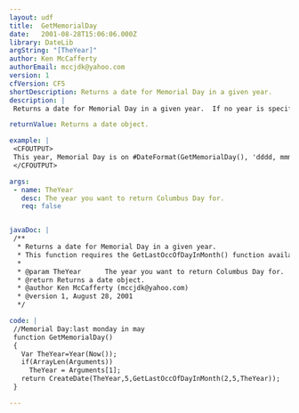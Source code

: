 ```yaml
---
layout: udf
title:  GetMemorialDay
date:   2001-08-28T15:06:06.000Z
library: DateLib
argString: "[TheYear]"
author: Ken McCafferty
authorEmail: mccjdk@yahoo.com
version: 1
cfVersion: CF5
shortDescription: Returns a date for Memorial Day in a given year.
description: |
 Returns a date for Memorial Day in a given year.  If no year is specified, defaults to current year.

returnValue: Returns a date object.

example: |
 <CFOUTPUT>
 This year, Memorial Day is on #DateFormat(GetMemorialDay(), 'dddd, mmm dd')#.
 </CFOUTPUT>

args:
 - name: TheYear
   desc: The year you want to return Columbus Day for.
   req: false


javaDoc: |
 /**
  * Returns a date for Memorial Day in a given year.
  * This function requires the GetLastOccOfDayInMonth() function available from the DateLib library. Minor modifications by Rob Brooks-Bilson (rbils@amkor.com)
  * 
  * @param TheYear      The year you want to return Columbus Day for. 
  * @return Returns a date object. 
  * @author Ken McCafferty (mccjdk@yahoo.com) 
  * @version 1, August 28, 2001 
  */

code: |
 //Memorial Day:last monday in may
 function GetMemorialDay()
 {
   Var TheYear=Year(Now());
   if(ArrayLen(Arguments)) 
     TheYear = Arguments[1];
   return CreateDate(TheYear,5,GetLastOccOfDayInMonth(2,5,TheYear));
 }

---
```


